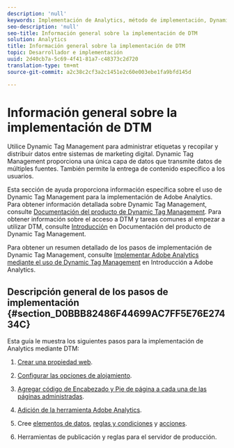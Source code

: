```yaml
---
description: 'null'
keywords: Implementación de Analytics, método de implementación, Dynamic Tag Management, dtm
seo-description: 'null'
seo-title: Información general sobre la implementación de DTM
solution: Analytics
title: Información general sobre la implementación de DTM
topic: Desarrollador e implementación
uuid: 2d40cb7a-5c69-4f41-81a7-c48373c2d720
translation-type: tm+mt
source-git-commit: a2c38c2cf3a2c1451e2c60e003ebe1fa9bfd145d

---
```



# Información general sobre la implementación de DTM

Utilice Dynamic Tag Management para administrar etiquetas y recopilar y distribuir datos entre sistemas de marketing digital. Dynamic Tag Management proporciona una única capa de datos que transmite datos de múltiples fuentes. También permite la entrega de contenido específico a los usuarios.

Esta sección de ayuda proporciona información específica sobre el uso de Dynamic Tag Management para la implementación de Adobe Analytics. Para obtener información detallada sobre Dynamic Tag Management, consulte [Documentación del producto de Dynamic Tag Management](https://marketing.adobe.com/resources/help/en_US/dtm/). Para obtener información sobre el acceso a DTM y tareas comunes al empezar a utilizar DTM, consulte [Introducción](https://marketing.adobe.com/resources/help/en_US/dtm/get_started.html) en Documentación del producto de Dynamic Tag Management.

Para obtener un resumen detallado de los pasos de implementación de Dynamic Tag Management, consulte [Implementar Adobe Analytics mediante el uso de Dynamic Tag Management](https://marketing.adobe.com/resources/help/en_US/analytics/getting-started/add-adobe-analytics-dtm-tool.html) en Introducción a Adobe Analytics.

## Descripción general de los pasos de implementación {#section_D0BBB82486F44699AC7FF5E76E27434C}

Esta guía le muestra los siguientes pasos para la implementación de Analytics mediante DTM:

1. [Crear una propiedad web](../../implement/c-implement-with-dtm/t-create-web-property.md#task_960467FBB7A54499AC228CB3AA3C4123).
1. [Configurar las opciones de alojamiento](../../implement/c-implement-with-dtm/t-configure-hosting.md#task_EAD99BB391F544C0BB197D0B3D03EBAC).
1. [Agregar código de Encabezado y Pie de página a cada una de las páginas administradas](../../implement/c-implement-with-dtm/c-headers-footers/t-header-footer-code.md#task_43C8DD699A514638B0620775C06423E5).
1. [Adición de la herramienta Adobe Analytics](../../implement/c-implement-with-dtm/c-aa-tool/analytics-dtm.md#concept_FBA6679A0B79490F8296437F11E5E4F8).
1. Cree [elementos de datos](../../implement/c-implement-with-dtm/t-data-element.md#task_962EF08CE2AE49B3B739295F6E4792C2), [reglas y condiciones](../../implement/c-implement-with-dtm/c-rules/t-rules-create.md#task_B7FB5ED415AF430C952265AC2835C0DB) y [acciones](../../implement/c-implement-with-dtm/c-rules/t-rules-actions.md#task_94DFE0D8B53A43E2892851BABE381121).

1. Herramientas de publicación y reglas para el servidor de producción.


